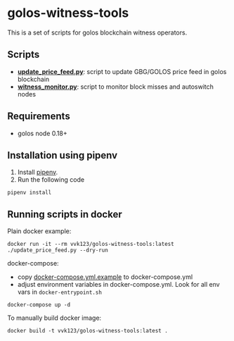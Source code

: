 golos-witness-tools
===================

This is a set of scripts for golos blockchain witness operators.

Scripts
-------

* [**update\_price\_feed.py**](PRICEFEED.md): script to update GBG/GOLOS price feed in golos blockchain
* [**witness_monitor.py**](WITNESS_MONITOR.md): script to monitor block misses and autoswitch nodes

Requirements
------------

* golos node 0.18+

Installation using pipenv
-------------------------

1. Install [pipenv](https://docs.pipenv.org/).
2. Run the following code

```
pipenv install
```

Running scripts in docker
-------------------------

Plain docker example:

```
docker run -it --rm vvk123/golos-witness-tools:latest ./update_price_feed.py --dry-run
```

docker-compose:

* copy [docker-compose.yml.example](docker-compose.yml.example) to docker-compose.yml
* adjust environment variables in docker-compose.yml. Look for all env vars in `docker-entrypoint.sh`

```
docker-compose up -d
```

To manually build docker image:

```
docker build -t vvk123/golos-witness-tools:latest .
```
